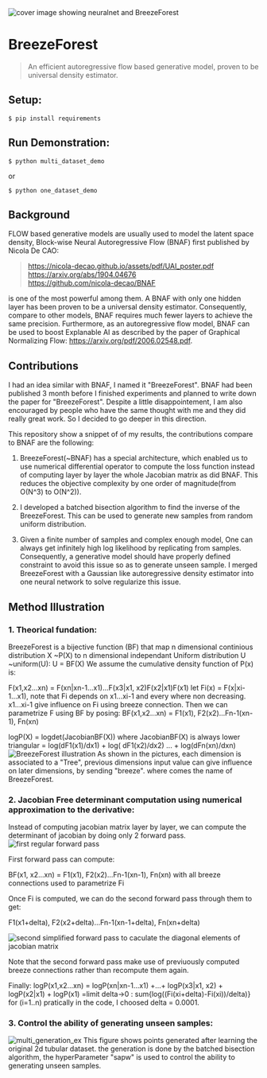 
<img src="https://github.com/metachenyiyan/BreezeForest/blob/master/results/ppt1.png" title="cover image showing neuralnet and BreezeForest" >

# BreezeForest

> An efficient autoregressive flow based generative model, proven to be universal density estimator. 

## Setup:

```shell
$ pip install requirements
```


## Run Demonstration:

```shell
$ python multi_dataset_demo
```
or 

```shell
$ python one_dataset_demo
```
## Background

FLOW based generative models are usually used to model the latent space density, 
Block-wise Neural Autoregressive Flow (BNAF) first published by Nicola De CAO: 
 
> https://nicola-decao.github.io/assets/pdf/UAI_poster.pdf  
> https://arxiv.org/abs/1904.04676  
> https://github.com/nicola-decao/BNAF   
 
 is one of the most powerful among them. A BNAF with only one hidden layer has been proven to be a universal density estimator. Consequently, compare to other models, BNAF requires much fewer layers to achieve the same precision. Furthermore, as an autoregressive flow model, BNAF can be used to boost Explanable AI as described by the paper of Graphical Normalizing Flow: https://arxiv.org/pdf/2006.02548.pdf. 

## Contributions

I had an idea similar with BNAF,  I named it "BreezeForest".  BNAF had been published 3 month before I finished experiments and planned to write down the paper for "BreezeForest".  Despite a little disappointement, I am also encouraged by people who have the same thought with me and they did really great work. So I decided to go deeper in this direction.

This repository show a snippet of of my results, the contributions compare to BNAF are the following:

1. BreezeForest(~BNAF) has a special architecture, which enabled us to use numerical differential operator to compute the loss function instead of computing layer by layer the whole Jacobian matrix as did BNAF. This reduces the objective complexity by one order of magnitude(from O(N^3) to O(N^2)).

2. I developed a batched bisection algorithm to find the inverse of the BreezeForest. This can be used to generate new samples from random uniform distribution.

3. Given a finite number of samples and complex enough model, One can always get infinitely high log likelihood by replicating from samples. Consequently, a generative model should have properly defined constraint to avoid this issue so as to generate unseen sample. I merged BreezeForest with a Gaussian like autoregressive density estimator into one neural network to solve regularize this issue. 

## Method Illustration

### 1. Theorical fundation:


BreezeForest is a bijective function (BF) that map n dimensional continious distribution X \~P(X) to n dimensional independant Uniform distribution U \~uniform(U):
U = BF(X)
We assume the cumulative density function of P(x) is: 

F(x1,x2...xn) = F(xn|xn-1...x1)...F(x3|x1, x2)F(x2|x1)F(x1)
let Fi(x) = F(x|xi-1...x1), note that Fi depends on x1...xi-1 and every where non decreasing. 
x1...xi-1 give influence on Fi using breeze connection.
Then we can parametrize F using BF by posing:
BF(x1,x2...xn) = F1(x1), F2(x2)...Fn-1(xn-1), Fn(xn)

logP(X) = logdet(JacobianBF(X)) where JacobianBF(X) is always lower triangular
=  log(dF1(x1)/dx1) + log( dF1(x2)/dx2) ... + log(dFn(xn)/dxn)
<img src="https://github.com/metachenyiyan/BreezeForest/blob/master/results/ppt4.png" title="BreezeForest illustration" >
As shown in the pictures, each dimension is associated to a "Tree", previous dimensions input value can give influence on later dimensions, by sending "breeze". where comes the name of BreezeForest.   

### 2. Jacobian Free determinant computation using numerical approximation to the derivative:


Instead of computing jacobian matrix layer by layer, we can compute the determinant of jacobian by doing 
only 2 forward pass.
<img src="https://github.com/metachenyiyan/BreezeForest/blob/master/results/ppt5.png" title="first regular forward pass" >

First forward pass can compute: 

BF(x1, x2...xn)  = F1(x1), F2(x2)...Fn-1(xn-1), Fn(xn) with all breeze connections used to parametrize Fi

Once Fi is computed, we can do the second forward pass through them to get: 

F1(x1+delta), F2(x2+delta)...Fn-1(xn-1+delta), Fn(xn+delta) 

<img src="https://github.com/metachenyiyan/BreezeForest/blob/master/results/ppt6.png" title="second simplified forward pass to caculate the diagonal elements of jacobian matrix" >

Note that the second forward pass make use of previuously computed breeze connections rather than recompute them again. 

Finally:
logP(x1,x2...xn) = logP(xn|xn-1...x1) +...+ logP(x3|x1, x2) + logP(x2|x1) + logP(x1)
=limit delta->0 : sum{log((Fi(xi+delta)-Fi(xi))/delta)} for (i=1..n)
pratically in the code, I choosed delta = 0.0001. 

### 3. Control the ability of generating unseen samples:

<img src="https://github.com/metachenyiyan/BreezeForest/blob/master/results/multiplot.png" title="multi_generation_ex" >
This figure shows points generated after learning the original 2d tubular dataset. the generation is done by the batched bisection algorithm, the hyperParameter  "sapw" is used to control the ability to generating unseen samples. 
